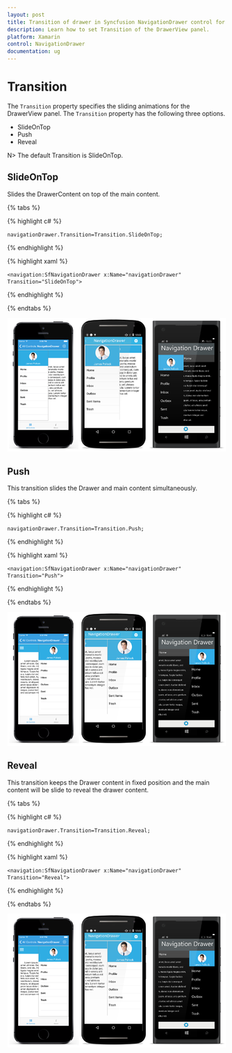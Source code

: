 ```yaml
---
layout: post
title: Transition of drawer in Syncfusion NavigationDrawer control for Xamarin.Forms
description: Learn how to set Transition of the DrawerView panel.
platform: Xamarin
control: NavigationDrawer
documentation: ug
---
```

# Transition

The `Transition` property specifies the sliding animations for the DrawerView panel. The `Transition` property has the following three options.

* SlideOnTop
* Push
* Reveal

N> The default Transition is SlideOnTop.

## SlideOnTop

Slides the DrawerContent on top of the main content.

{% tabs %}	
	
{% highlight c# %} 

	navigationDrawer.Transition=Transition.SlideOnTop;

{% endhighlight %}

{% highlight xaml %}

	<navigation:SfNavigationDrawer x:Name="navigationDrawer" Transition="SlideOnTop">
	
{% endhighlight %}

{% endtabs %}

![](images/Slide-on-top.png)

## Push

This transition slides the Drawer and main content simultaneously.

{% tabs %}	
	
{% highlight c# %} 

	navigationDrawer.Transition=Transition.Push;

{% endhighlight %}

{% highlight xaml %}

	<navigation:SfNavigationDrawer x:Name="navigationDrawer" Transition="Push">
	
{% endhighlight %}

{% endtabs %}

![](images/Push.png)

## Reveal

This transition keeps the Drawer content in fixed position and the main content will be slide to reveal the drawer content.

{% tabs %}	
	
{% highlight c# %} 

	navigationDrawer.Transition=Transition.Reveal;

{% endhighlight %}

{% highlight xaml %}

	<navigation:SfNavigationDrawer x:Name="navigationDrawer" Transition="Reveal">
	
{% endhighlight %}

{% endtabs %}

![](images/reveal.png)
